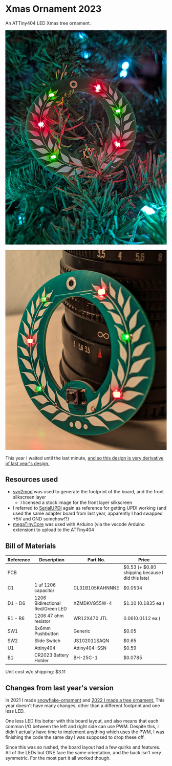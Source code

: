 # Xmas Ornament 2023

An ATTiny404 LED Xmas tree ornament.

![An image of the board in a tree](example_tree.jpg)

![Another image of the board closeup](example_closeup.jpg)

This year I waited until the last minute,
[and so this design is very derivative of last year's design.](https://github.com/Chris-Johnston/ornament2022)

## Resources used

- [svg2mod] was used to generate the footprint of the board, and the front silkscreen layer
  - I licensed a stock image for the front layer silkscreen
- I referred to [SerialUPDI] again as reference for getting UPDI working (and used the same adapter board from last year, apparently I had swapped +5V and GND somehow!?)
- [megaTinyCore] was used with Arduino (via the vscode Arduino extension) to upload to the ATTiny404

[svg2mod]: https://github.com/svg2mod/svg2mod
[SerialUPDI]: https://teddywarner.org/Projects/SerialUPDI/
[megaTinyCore]: https://github.com/SpenceKonde/megaTinyCore


## Bill of Materials

| Reference | Description | Part No. | Price |
| --------- | ----------- | -------- | ----- |
| PCB | | | $0.53 (+ $0.80 shipping because I did this late) |
| C1 | 1 uf 1206 capacitor | CL31B105KAHNNNE | $0.0534 |
| D1 - D6 | 1206 Bidirectional Red/Green LED | XZMDKVG55W-4 | $1.10 (0.1835 ea.) |
| R1 - R6 | 1206 47 ohm resistor | WR12X470 JTL | $0.06 ($0.0112 ea.)
| SW1 | 6x6mm Pushbutton | Generic | $0.05 |
| SW2 | Slide Switch | JS102011SAQN | $0.65 |
| U1 | Attiny404 | Attiny404-SSN | $0.59 |
| B1 | CR2023 Battery Holder | BH-25C-1 | $0.0785 |

Unit cost w/o shipping: $3.11

## Changes from last year's version

In 2021 I made [snowflake-ornament] and [2022 I made a tree ornament.](https://github.com/Chris-Johnston/ornament2022) This year doesn't have
many changes, other than a different footprint and one less LED.

One less LED fits better with this board layout, and also means that
each common I/O between the left and right side can use PWM.
Despite this, I didn't actually have time to implement anything which
uses the PWM, I was finishing the code the same day I was supposed to drop these off.

Since this was so rushed, the board layout had a few quirks and features. All of the LEDs but ONE face the same orientation,
and the back isn't very symmetric.
For the most part it all worked though.

[snowflake-ornament]: https://github.com/Chris-Johnston/snowflake-ornament